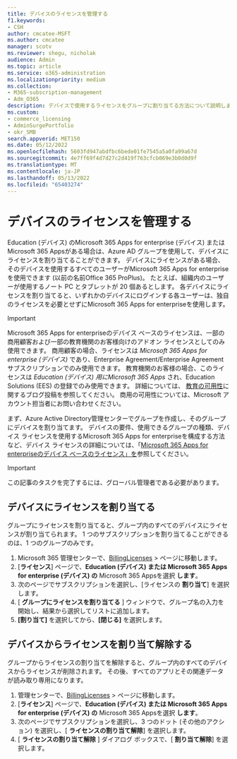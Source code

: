 ```yaml
---
title: デバイスのライセンスを管理する
f1.keywords:
- CSH
author: cmcatee-MSFT
ms.author: cmcatee
manager: scotv
ms.reviewer: shegu, nicholak
audience: Admin
ms.topic: article
ms.service: o365-administration
ms.localizationpriority: medium
ms.collection:
- M365-subscription-management
- Adm_O365
description: デバイスで使用するライセンスをグループに割り当てる方法について説明します。
ms.custom:
- commerce_licensing
- AdminSurgePortfolio
- okr_SMB
search.appverid: MET150
ms.date: 05/12/2022
ms.openlocfilehash: 5603fd947abdfbc6bede01fe7545a5a0fa99a67d
ms.sourcegitcommit: 4e7ff69f4d7d27c2d419f763cfcb069e3b0d0d9f
ms.translationtype: MT
ms.contentlocale: ja-JP
ms.lasthandoff: 05/13/2022
ms.locfileid: "65403274"
---
```

# <a name="manage-licenses-for-devices"></a>デバイスのライセンスを管理する

Education (デバイス) のMicrosoft 365 Apps for enterprise (デバイス) またはMicrosoft 365 Appsがある場合は、Azure AD グループを使用して、デバイスにライセンスを割り当てることができます。 デバイスにライセンスがある場合、そのデバイスを使用するすべてのユーザーがMicrosoft 365 Apps for enterpriseを使用できます (以前の名前Office 365 ProPlus)。 たとえば、組織内のユーザーが使用するノート PC とタブレットが 20 個あるとします。 各デバイスにライセンスを割り当てると、いずれかのデバイスにログインする各ユーザーは、独自のライセンスを必要とせずにMicrosoft 365 Apps for enterpriseを使用します。

> [!IMPORTANT]
> Microsoft 365 Apps for enterpriseのデバイス ベースのライセンスは、一部の商用顧客および一部の教育機関のお客様向けのアドオン ライセンスとしてのみ使用できます。 商用顧客の場合、ライセンスは *Microsoft 365 Apps for enterprise (デバイス)* であり、Enterprise Agreement/Enterprise Agreement サブスクリプションでのみ使用できます。 教育機関のお客様の場合、このライセンスは *Education (デバイス) 用にMicrosoft 365 Apps* され、Education Solutions (EES) の登録でのみ使用できます。 詳細については、 [教育の可用性](https://educationblog.microsoft.com/2019/08/attention-it-administrators-announcing-office-365-proplus-device-based-subscription-for-education)に関するブログ投稿を参照してください。 商用の可用性については、Microsoft アカウント担当者にお問い合わせください。

まず、Azure Active Directory管理センターでグループを作成し、そのグループにデバイスを割り当てます。 デバイスの要件、使用できるグループの種類、デバイス ライセンスを使用するMicrosoft 365 Apps for enterpriseを構成する方法など、デバイス ライセンスの詳細については、「[Microsoft 365 Apps for enterpriseのデバイス ベースのライセンス」を](/deployoffice/device-based-licensing)参照してください。

> [!IMPORTANT]
> この記事のタスクを完了するには、グローバル管理者である必要があります。

## <a name="assign-licenses-to-devices"></a>デバイスにライセンスを割り当てる

グループにライセンスを割り当てると、グループ内のすべてのデバイスにライセンスが割り当てられます。 1 つのサブスクリプションを割り当てることができるのは、1 つのグループのみです。

1. Microsoft 365 管理センターで、<a href="https://go.microsoft.com/fwlink/p/?linkid=842264" target="_blank">BillingLicenses</a>  >  ページに移動します。
2. [**ライセンス**] ページで、**Education (デバイス) または Microsoft 365 Apps for enterprise (デバイス) の** Microsoft 365 Appsを選択 **します**。
3. 次のページでサブスクリプションを選択し、[ライセンスの **割り当て**] を選択します。
4. [ **グループにライセンスを割り当てる** ] ウィンドウで、グループ名の入力を開始し、結果から選択してリストに追加します。
5. **[割り当て]** を選択してから、**[閉じる]** を選択します。

## <a name="unassign-licenses-from-devices"></a>デバイスからライセンスを割り当て解除する

グループからライセンスの割り当てを解除すると、グループ内のすべてのデバイスからライセンスが削除されます。 その後、すべてのアプリとその関連データが読み取り専用になります。

1. 管理センターで、<a href="https://go.microsoft.com/fwlink/p/?linkid=842264" target="_blank">BillingLicenses</a>  >  ページに移動します。
2. [**ライセンス**] ページで、**Education (デバイス) または Microsoft 365 Apps for enterprise (デバイス) の** Microsoft 365 Appsを選択 **します**。
3. 次のページでサブスクリプションを選択し、3 つのドット (その他のアクション) を選択し、[ **ライセンスの割り当て解除**] を選択します。
4. [ **ライセンスの割り当て解除** ] ダイアログ ボックスで、[ **割り当て解除**] を選択します。
